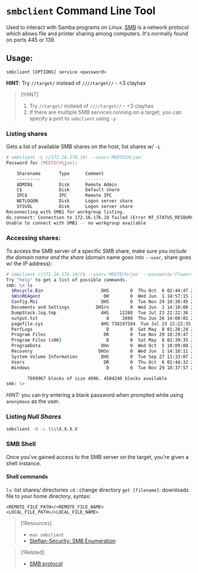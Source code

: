 
# `smbclient` Command Line Tool
Used to interact with Samba programs on Linux. [SMB](/networking/protocols/SMB.md) is a network protocol which allows file and printer sharing among computers. It's normally found on ports 445 or 139.
## Usage: 
```
smbclient [OPTIONS] service <password>
```
**HINT**: Try `//target/` instead of `////target//` - <3 clayhax
> [!HINT]
> 1. Try `//target/` instead of `////target//` - <3 clayhax
> 2. If there are multiple SMB services running on a target, you can specify a port to `smbclient` using `-p`
### Listing shares
Gets a list of available SMB shares on the host, list shares w/ `-L`
```bash
# smbclient -L //172.16.176.10/ --user='MEDTECH/joe'
Password for [MEDTECH\joe]:

	Sharename       Type      Comment
	---------       ----      -------
	ADMIN$          Disk      Remote Admin
	C$              Disk      Default share
	IPC$            IPC       Remote IPC
	NETLOGON        Disk      Logon server share
	SYSVOL          Disk      Logon server share
Reconnecting with SMB1 for workgroup listing.
do_connect: Connection to 172.16.176.10 failed (Error NT_STATUS_RESOURCE_NAME_NOT_FOUND)
Unable to connect with SMB1 -- no workgroup available
```
### Accessing shares:
To access the SMB server of a specific SMB share, make sure you *include the domain name and the share* (domain name goes into `--user`, share goes w/ the IP address):
```bash
# smbclient //172.16.176.10/C$ --user='MEDTECH/joe' --password='Flowers1'
Try "help" to get a list of possible commands.
smb: \> ls
  $Recycle.Bin                      DHS        0  Thu Oct  6 02:44:47 2022
  $WinREAgent                        DH        0  Wed Jun  1 14:57:15 2022
  Config.Msi                        DHS        0  Tue Nov 29 10:30:45 2022
  Documents and Settings          DHSrn        0  Wed Jun  1 14:10:08 2022
  DumpStack.log.tmp                 AHS    12288  Tue Jul 23 22:22:36 2024
  output.txt                          A     2698  Thu Jun 26 14:08:01 2025
  pagefile.sys                      AHS 738197504  Tue Jul 23 22:22:35 2024
  PerfLogs                            D        0  Sat May  8 01:20:24 2021
  Program Files                      DR        0  Tue Nov 29 10:29:47 2022
  Program Files (x86)                 D        0  Sat May  8 02:39:35 2021
  ProgramData                       DHn        0  Wed Oct  5 10:09:08 2022
  Recovery                         DHSn        0  Wed Jun  1 14:10:11 2022
  System Volume Information         DHS        0  Tue Sep 27 11:33:07 2022
  Users                              DR        0  Thu Oct  6 02:44:32 2022
  Windows                             D        0  Tue Nov 29 10:37:57 2022

		7699967 blocks of size 4096. 4504240 blocks available
smb: \>
```
*HINT:* you can try entering a blank password when prompted while using `anonymous` as the user.
### Listing *Null Shares*
```bash
smbclient -N -L \\\\X.X.X.X
```
### SMB Shell
Once you've gained access to the SMB server on the target, you're given a shell instance.
#### Shell commands
``ls``: list shares/ directories
``cd`` : change directory
`get [filename]`: downloads file to *your* home directory, syntax:
```smb
<REMOTE_FILE_PATH>/<REMOTE_FILE_NAME> <LOCAL_FILE_PATH>/<LOCAL_FILE_NAME>
```

> [!Resources]
> - `man smbclient`
> - [Steflan-Security: SMB Enumeration](https://steflan-security.com/smb-enumeration-guide/)

> [!Related]
> - [SMB protocol](/networking/protocols/SMB.md)
